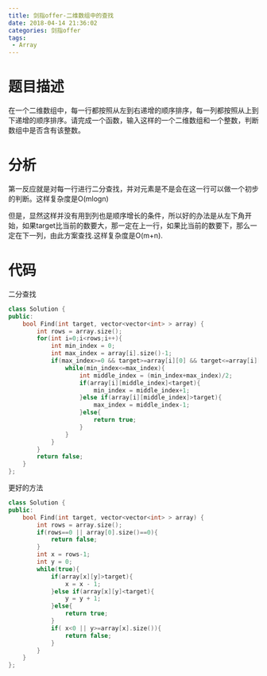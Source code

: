 ```yaml
---
title: 剑指offer-二维数组中的查找
date: 2018-04-14 21:36:02
categories: 剑指offer
tags: 
 - Array
---
```


# 题目描述
在一个二维数组中，每一行都按照从左到右递增的顺序排序，每一列都按照从上到下递增的顺序排序。请完成一个函数，输入这样的一个二维数组和一个整数，判断数组中是否含有该整数。

<!--more-->

# 分析
第一反应就是对每一行进行二分查找，并对元素是不是会在这一行可以做一个初步的判断。这样复杂度是O(mlogn)

但是，显然这样并没有用到列也是顺序增长的条件，所以好的办法是从左下角开始，如果target比当前的数要大，那一定在上一行，如果比当前的数要下，那么一定在下一列，由此方案查找.这样复杂度是O(m+n).

# 代码
二分查找
```C++
class Solution {
public:
    bool Find(int target, vector<vector<int> > array) {
        int rows = array.size();
        for(int i=0;i<rows;i++){
            int min_index = 0;
            int max_index = array[i].size()-1;
            if(max_index>=0 && target>=array[i][0] && target<=array[i][max_index]){
                while(min_index<=max_index){
                    int middle_index = (min_index+max_index)/2;
                    if(array[i][middle_index]<target){
                        min_index = middle_index+1;
                    }else if(array[i][middle_index]>target){
                        max_index = middle_index-1;
                    }else{
                        return true;
                    }
                }
            }
        }
        return false;
    }
};
```

更好的方法
```C++
class Solution {
public:
    bool Find(int target, vector<vector<int> > array) {
        int rows = array.size();
        if(rows==0 || array[0].size()==0){
            return false;
        }
        int x = rows-1;
        int y = 0;
        while(true){
            if(array[x][y]>target){
                x = x - 1;
            }else if(array[x][y]<target){
                y = y + 1;
            }else{
                return true;
            }
            if( x<0 || y>=array[x].size()){
                return false;
            }
        }
    }
};
```